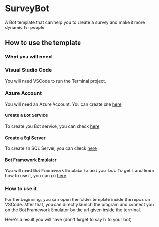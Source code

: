 # SurveyBot
A Bot template that can help you to create a survey and make it more dynamic for people

## How to use the template

### What you will need

### Visual Studio Code

You will need VSCode to run the Terminal project.

### Azure Account

You will need an Azure Account. You can create one [here](https://azure.microsoft.com/en-us/free/)

#### Create a Bot Service

To create you Bot service, you can check [here](https://docs.microsoft.com/en-us/azure/bot-service/abs-quickstart?view=azure-bot-service-4.0)

#### Create a Sql Server

To create an SQL Server, you can check [here](https://docs.microsoft.com/en-us/azure/azure-sql/database/single-database-create-quickstart?tabs=azure-portal)

#### Bot Framework Emulator

You will need Bot Framework Emulator to test your bot. To get it and learn how to use it, you can go [here](https://github.com/microsoft/BotFramework-Emulator).

### How to use it

For the beginning, you can open the folder template inside the repos on VSCode.
After that, you can directly launch the program and connect you on the Bot Framework Emulator by the url given inside the terminal.

Here's a result you will have (don't forget to say hi to your bot):
